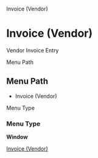
Invoice (Vendor)
# Invoice (Vendor)


Vendor Invoice Entry

Menu Path
## Menu Path



- Invoice (Vendor)

Menu Type
### Menu Type

**Window**


[Invoice (Vendor)](../../functional-guide/window/window-invoice-vendor.md)